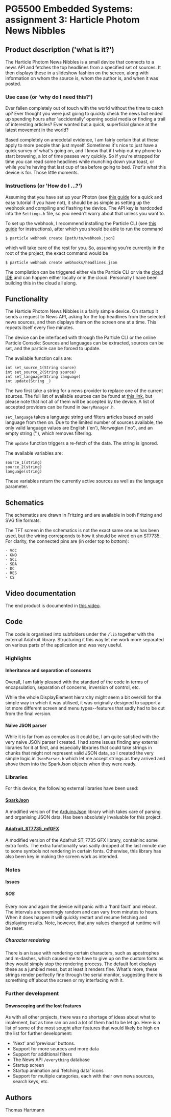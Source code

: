 # PG5500 Embedded Systems: assignment 3: Harticle Photom News Nibbles

## Product description ('what is it?')

The Harticle Photom News Nibbles is a small device that connects to a news API and fetches the top headlines from a specified set of sources. It then displays these in a slideshow fashion on the screen, along with information on whom the source is, whom the author is, and when it was posted.

### Use case (or 'why do I need this?')

Ever fallen completely out of touch with the world without the time to catch up? Ever thought you were just going to quickly check the news but ended up spending hours after 'accidentally' opening social media or finding a trail of interesting articles? Ever wanted but a quick, superficial glance at the latest movement in the world?

Based completely on anecdotal evidence, I am fairly certain that at these apply to more people than just myself. Sometimes it's nice to just have a quick survey of what's going on, and I know that if I whip out my phone to start browsing, a lot of time passes very quickly. So if you're strapped for time you can read some headlines while munching down your toast, or while you're having that last cup of tea before going to bed. _That's_ what this device is for. Those little moments.

### Instructions (or 'How do I ...?')

Assuming that you have set up your Photon (see [this guide](https://docs.particle.io/guide/getting-started/start/photon/) for a quick and easy tutorial if you have not), it should be as simple as setting up the webhook and compiling and flashing the device. The API key is hardcoded into the `Settings.h` file, so you needn't worry about that unless you want to.

To set up the webhook, I recommend installing the Particle CLI (see [this guide](https://docs.particle.io/guide/tools-and-features/cli/photon/) for instructions), after which you should be able to run the command
```
$ particle webhook create [path/to/webhook.json]
```
which will take care of the rest for you. So, assuming you're currently in the root of the project, the exact command would be
```
$ particle webhook create webhooks/headlines.json
```

The compilation can be triggered either via the Particle CLI or via the [cloud IDE](https://build.particle.io/build) and can happen either locally or in the cloud. Personally I have been building this in the cloud all along.

## Functionality

The Harticle Photom News Nibbles is a fairly simple device. On startup it sends a request to News API, asking for the top headlines from the selected news sources, and then displays them on the screen one at a time. This repeats itself every five minutes.

The device can be interfaced with through the Particle CLI or the online Particle Console: Sources and languages can be extracted, sources can be set, and the particle can be forced to update.

The available function calls are:

```
int set_source_1(String source)
int set_source_2(String source)
int set_language(String language)
int update(String _)
```
The two first take a string for a news provider to replace one of the current sources. The full list of available sources can be found at [this link](https://newsapi.org/sources), but please note that not all of them will be accepted by the device. A list of accepted providers can be found in `QueryManager.h`.

`set_language` takes a language string and filters articles based on said language from then on. Due to the limited number of sources available, the only valid language values are English ('en'), Norwegian ('no'), and an empty string (''), which removes filtering.

The `update` function triggers a re-fetch of the data. The string is ignored.

The available variables are:
```
source_1(string)
source_2(string)
language(string)
```

These variables return the currently active sources as well as the language parameter.

## Schematics

The schematics are drawn in Fritzing and are available in both Fritzing and SVG file formats.

The TFT screen in the schematics is not the exact same one as has been used, but the wiring corresponds to how it should be wired on an ST7735. For clarity, the connected pins are (in order top to bottom):

    - VCC
    - GND
    - SCL
    - SDA
    - DC
    - RES
    - CS

## Video documentation

The end product is documented in [this video](https://youtu.be/n6_GtWqN1b0).

## Code

The code is organised into subfolders under the `/lib` together with the external Adafruit library. Structuring it this way let me work more separated on various parts of the application and was very useful.

### Highlights

#### Inheritance and separation of concerns

Overall, I am fairly pleased with the standard of the code in terms of encapsulation, separation of concerns, inversion of control, etc.

While the whole DisplayElement hierarchy might seem a bit overkill for the simple way in which it was utilised, it was originally designed to support a lot more different screen and menu types--features that sadly had to be cut from the final version.

#### Naive JSON parser

While it is far from as complex as it could be, I am quite satisfied with the very naive JSON parser I created. I had some issues finding any external libraries for it at first, and especially libraries that could take strings in chunks that might not represent valid JSON data, so I created the very simple logic in `JsonParser.h` which let me accept strings as they arrived and shove them into the SparkJson objects when they were ready.

### Libraries

For this device, the following external libraries have been used:

#### [SparkJson](https://github.com/menan/SparkJson)

A modified version of the [ArduinoJson](http://arduinojson.org/) library which takes care of parsing and organising JSON data. Has been absolutely invaluable for this project.

#### [Adafruit_ST7735_mfGFX](https://github.com/pkourany/Adafruit_ST7735_mfGFX)

A modified version of the Adafruit ST_7735 GFX library, containinc some extra fonts. The extra functionality was sadly dropped at the last minute due to some symbols not rendering in certain fonts. Otherwise, this library has also been key in making the screen work as intended.

### Notes

#### Issues

##### SOS

Every now and again the device will panic with a 'hard fault' and reboot. The intervals are seemingly random and can vary from minutes to hours. When it does happen it will quickly restart and resume fetching and displaying results. Note, however, that any values changed at runtime will be reset.

##### Character rendering

There is an issue with rendering certain characters, such as apostrophes and m-dashes, which caused me to have to give up on the custom fonts as they would simply stop the rendering process. The default font displays these as a jumbled mess, but at least it renders fine. What's more, these strings render perfectly fine through the serial monitor, suggesting there is something off about the screen or my interfacing with it.

### Further development

#### Downscoping and the lost features

As with all other projects, there was no shortage of ideas about what to implement, but as time ran on and a lot of them had to be let go. Here is a list of some of the most sought after features that would likely be high on the list for further development:

- 'Next' and 'previous' buttons.
- Support for more sources and more data
- Support for additional filters
- The News API `/everything` database
- Startup screen
- Startup animation and 'fetching data' icons
- Support for multiple categories, each with their own news sources, search keys, etc.

## Authors

Thomas Hartmann
